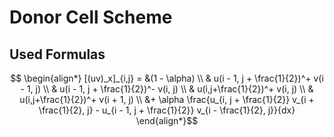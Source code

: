 # Donor Cell Scheme

## Used Formulas

$$ \begin{align*}
    [(uv)_x]_{i,j} = &(1 - \alpha) \\
                     & u(i - 1, j + \frac{1}{2})^+ v(i - 1, j) \\
                     & u(i - 1, j + \frac{1}{2})^- v(i, j) \\
                     & u(i,j+\frac{1}{2})^+ v(i, j) \\
                     & u(i,j+\frac{1}{2})^+ v(i + 1, j) \\
                     &+ \alpha \frac{u_{i, j + \frac{1}{2}} v_{i + \frac{1}{2}, j} - u_{i - 1, j + \frac{1}{2}} v_{i - \frac{1}{2}, j}}{dx}
\end{align*}$$

